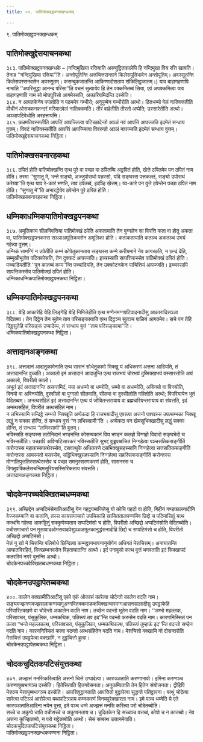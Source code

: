 ```yaml
---
title: ०९. पातिमोक्खट्ठपनक्खन्धकम्

---
```

९. पातिमोक्खट्ठपनक्खन्धकम्  


## पातिमोक्खुद्देसयाचनकथा

३८३. पातिमोक्खट्ठपनक्खन्धके – (नन्दिमुखिया रत्तियाति अरुणुट्ठितकालेपि हि नन्दिमुखा विय रत्ति खायति। तेनाह ‘‘नन्दिमुखिया रत्तिया’’ति। अन्तोपूतिन्ति अत्तचित्तसन्ताने किलेसपूतिभावेन अन्तोपूतिम्। अवस्सुतन्ति किलेसवस्सनवसेन अवस्सुतम्। कसम्बुकजातन्ति आकिण्णदोसताय संकिलिट्ठजातम्।) याव बाहागहणापि नामाति ‘‘अपरिसुद्धा आनन्द परिसा’’ति वचनं सुत्वायेव हि तेन पक्कमितब्बं सिया, एवं अपक्कमित्वा याव बाहागहणापि नाम सो मोघपुरिसो आगमेस्सति, अच्छरियमिदन्ति दस्सेति।  
३८४. न आयतकेनेव पपातोति न पठममेव गम्भीरो; अनुपुब्बेन गम्भीरोति अत्थो। ठितधम्मो वेलं नातिवत्ततीति वीचीनं ओसक्कनकन्दरं मरियादवेलं नातिक्कमति। तीरं वाहेतीति तीरतो अप्पेति; उस्सारेतीति अत्थो। अञ्ञापटिवेधोति अरहत्तप्पत्ति।  
३८५. छन्नमतिवस्सतीति आपत्तिं आपज्जित्वा पटिच्छादेन्तो अञ्ञं नवं आपत्तिं आपज्जति इदमेतं सन्धाय वुत्तम्। विवटं नातिवस्सतीति आपत्तिं आपज्जित्वा विवरन्तो अञ्ञं नापज्जति इदमेतं सन्धाय वुत्तम्।  
पातिमोक्खुद्देसयाचनकथा निट्ठिता।  


## पातिमोक्खसवनारहकथा

३८६. ठपितं होति पातिमोक्खन्ति एत्थ पुरे वा पच्छा वा ठपितम्पि अट्ठपितं होति, खेत्ते ठपितमेव पन ठपितं नाम होति। तस्मा ‘‘सुणातु मे, भन्ते सङ्घो, अज्जुपोसथो पन्नरसो, यदि सङ्घस्स पत्तकल्लं, सङ्घो उपोसथं करेय्या’’ति एत्थ याव रे-कारं भणति, ताव ठपेतब्बं, इदञ्हि खेत्तम्। य्य-कारे पन वुत्ते ठपेन्तेन पच्छा ठपितं नाम होति। ‘‘सुणातु मे’’ति अनारद्धेयेव ठपेन्तेन पुरे ठपितं होति।  
पातिमोक्खसवनारहकथा निट्ठिता।  


## धम्मिकाधम्मिकपातिमोक्खट्ठपनकथा

३८७. अमूलिकाय सीलविपत्तिया पातिमोक्खं ठपेति अकतायाति तेन पुग्गलेन सा विपत्ति कता वा होतु अकता वा, पातिमोक्खट्ठपनकस्स सञ्ञाअमूलिकवसेन अमूलिका होति। कताकतायाति कतञ्च अकतञ्च उभयं गहेत्वा वुत्तम्।  
धम्मिकं सामग्गिं न उपेतीति कम्मं कोपेतुकामताय सङ्घस्स कम्मे करीयमाने नेव आगच्छति, न छन्दं देति, सम्मुखीभूतोव पटिक्कोसति, तेन दुक्कटं आपज्जति। इच्चस्सापि सापत्तिकस्सेव पातिमोक्खं ठपितं होति। पच्चादियतीति ‘‘पुन कातब्बं कम्म’’न्ति पच्चादियति, तेन उक्कोटनकेन पाचित्तियं आपज्जति। इच्चस्सापि सापत्तिकस्सेव पातिमोक्खं ठपितं होति।  
धम्मिकाधम्मिकपातिमोक्खट्ठपनकथा निट्ठिता।  


## धम्मिकपातिमोक्खट्ठपनकथा

३८८. येहि आकारेहि येहि लिङ्गेहि येहि निमित्तेहीति एत्थ मग्गेनमग्गपटिपादनादीसु आकारादिसञ्ञा वेदितब्बा। तेन दिट्ठेन तेन सुतेन ताय परिसङ्कायाति एत्थ दिट्ठञ्च सुतञ्च पाळियं आगतमेव। सचे पन तेहि दिट्ठसुतेहि परिसङ्कं उप्पादेय्य, तं सन्धाय वुत्तं ‘‘ताय परिसङ्काया’’ति।  
धम्मिकपातिमोक्खट्ठपनकथा निट्ठिता।  


## अत्तादानअङ्गकथा

३९८. अत्तादानं आदातुकामेनाति एत्थ सासनं सोधेतुकामो भिक्खु यं अधिकरणं अत्तना आदियति, तं अत्तादानन्ति वुच्चति। अकालो इमं अत्तादानं आदातुन्ति एत्थ राजभयं चोरभयं दुब्भिक्खभयं वस्सारत्तोति अयं अकालो, विपरीतो कालो।  
अभूतं इदं अत्तादानन्ति असन्तमिदं, मया अधम्मो वा धम्मोति, धम्मो वा अधम्मोति, अविनयो वा विनयोति, विनयो वा अविनयोति, दुस्सीलो वा पुग्गलो सीलवाति, सीलवा वा दुस्सीलोति गहितोति अत्थो; विपरियायेन भूतं वेदितब्बम्। अनत्थसंहितं इदं अत्तादानन्ति एत्थ यं जीवितन्तरायाय वा ब्रह्मचरियन्तरायाय वा संवत्तति, इदं अनत्थसंहितं, विपरीतं अत्थसंहितं नाम।  
न लभिस्सामि सन्दिट्ठे सम्भत्ते भिक्खूति अप्पेकदा हि राजभयादीसु एवरूपा अत्तनो पक्खस्स उपत्थम्भका भिक्खू लद्धुं न सक्का होन्ति, तं सन्धाय वुत्तं ‘‘न लभिस्सामी’’ति । अप्पेकदा पन खेमसुभिक्खादीसु लद्धुं सक्का होन्ति, तं सन्धाय ‘‘लभिस्सामी’’ति वुत्तम्।  
भविस्सति सङ्घस्स ततोनिदानं भण्डनन्ति कोसम्बकानं विय भण्डनं कलहो विग्गहो विवादो सङ्घभेदो च भविस्सतीति। पच्छापि अविप्पटिसारकरं भविस्सतीति सुभद्दं वुड्ढपब्बजितं निग्गहेत्वा पञ्चसतिकसङ्गीतिं करोन्तस्स महाकस्सपत्थेरस्सेव, दसवत्थुके अधिकरणे दसभिक्खुसहस्सानि निग्गहेत्वा सत्तसतिकसङ्गीतिं करोन्तस्स आयस्मतो यसस्सेव, सट्ठिभिक्खुसहस्सानि निग्गहेत्वा सहस्सिकसङ्गीतिं करोन्तस्स मोग्गलिपुत्ततिस्सत्थेरस्सेव च पच्छा समनुस्सरणकरणं होति, सासनस्स च विगतुपक्किलेसचन्दिमसूरियसस्सिरिकताय संवत्तति।  
अत्तादानअङ्गकथा निट्ठिता।  


## चोदकेनपच्चवेक्खितब्बधम्मकथा

३९९. अच्छिद्देन अप्पटिमंसेनातिआदीसु येन गहट्ठपब्बजितेसु यो कोचि पहटो वा होति, गिहीनं गण्डफालनादीनि वेज्जकम्मानि वा कतानि, तस्स कायसमाचारो उपचिकाहि खायिततालपण्णमिव छिद्दो च पटिमासितुं यत्थ कत्थचि गहेत्वा आकड्ढितुं सक्कुणेय्यताय सप्पटिमंसो च होति, विपरीतो अच्छिद्दो अप्पटिमंसोति वेदितब्बोति। वचीसमाचारो पन मुसावादओमसवादपेसुञ्ञअमूलकानुद्धंसनादीहि छिद्दो च सप्पटिमंसो च होति, विपरीतो अच्छिद्दो अप्पटिमंसो।  
मेत्तं नु खो मे चित्तन्ति पलिबोधे छिन्दित्वा कम्मट्ठानभावनानुयोगेन अधिगतं मेत्तचित्तम्। अनाघातन्ति आघातविरहितं, विक्खम्भनवसेन विहताघातन्ति अत्थो। इदं पनावुसो कत्थ वुत्तं भगवताति इदं सिक्खापदं कतरस्मिं नगरे वुत्तन्ति अत्थो।  
चोदकेनपच्चवेक्खितब्बधम्मकथा निट्ठिता।  


## चोदकेनउपट्ठापेतब्बकथा

४००. कालेन वक्खामीतिआदीसु एको एकं ओकासं कारेत्वा चोदेन्तो कालेन वदति नाम। सङ्घमज्झगणमज्झसलाकग्गयागुअग्गवितक्कमाळकभिक्खाचारमग्गआसनसालादीसु उपट्ठाकेहि परिवारितक्खणे वा चोदेन्तो अकालेन वदति नाम। तच्छेन वदन्तो भूतेन वदति नाम। ‘‘अम्भो महल्लक, परिसावचर, पंसुकूलिक, धम्मकथिक, पतिरूपं तव इद’’न्ति वदन्तो फरुसेन वदति नाम। कारणनिस्सितं पन कत्वा ‘‘भन्ते महल्लकत्थ, परिसावचरा, पंसुकूलिका, धम्मकथिकत्थ, पतिरूपं तुम्हाकं इद’’न्ति वदन्तो सण्हेन वदति नाम। कारणनिस्सितं कत्वा वदन्तो अत्थसंहितेन वदति नाम। मेत्तचित्तो वक्खामि नो दोसन्तरोति मेत्तचित्तं उपट्ठपेत्वा वक्खामि, न दुट्ठचित्तो हुत्वा।  
चोदकेनउपट्ठापेतब्बकथा निट्ठिता।  


## चोदकचुदितकपटिसंयुत्तकथा

४०१. अज्झत्तं मनसिकरित्वाति अत्तनो चित्ते उप्पादेत्वा। कारुञ्ञताति करुणाभावो। इमिना करुणञ्च करुणापुब्बभागञ्च दस्सेति। हितेसिताति हितगवेसनता। अनुकम्पिताति तेन हितेन संयोजनता। द्वीहिपि मेत्तञ्च मेत्तापुब्बभागञ्च दस्सेति। आपत्तिवुट्ठानताति आपत्तितो वुट्ठापेत्वा सुद्धन्ते पतिट्ठापना। वत्थुं चोदेत्वा सारेत्वा पटिञ्ञं आरोपेत्वा यथापटिञ्ञाय कम्मकरणं विनयपुरेक्खारता नाम। इमे पञ्च धम्मेति ये एते कारुञ्ञतातिआदिना नयेन वुत्ता, इमे पञ्च धम्मे अज्झत्तं मनसि करित्वा परो चोदेतब्बोति।  
सच्चे च अकुप्पे चाति वचीसच्चे च अकुप्पनताय च। चुदितकेन हि सच्चञ्च वत्तब्बं, कोपो च न कातब्बो। नेव अत्तना कुज्झितब्बो, न परो घट्टेतब्बोति अत्थो। सेसं सब्बत्थ उत्तानमेवाति।  
चोदकचुदितकपटिसंयुत्तकथा निट्ठिता।  
पातिमोक्खट्ठपनक्खन्धकवण्णना निट्ठिता।  